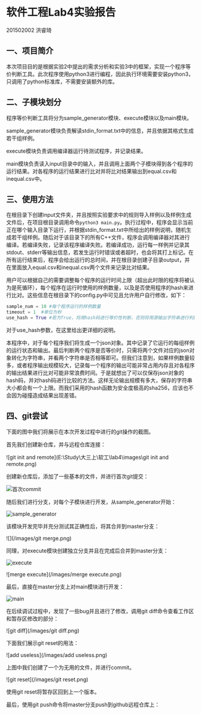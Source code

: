 # 软件工程Lab4实验报告

201502002 洪睿琦



## 一、项目简介

本次项目目的是根据实验2中提出的需求分析和实验3中的框架，实现一个程序等价判断工具。此次程序使用python3进行编程，因此执行环境需要安装python3，只调用了python标准库，不需要安装额外的库。



## 二、子模块划分

程序等价判断工具将分为sample_generator模块、execute模块以及main模块。

sample_generator模块负责解读stdin_format.txt中的信息，并且依据其格式生成若干组样例。

execute模块负责调用编译器运行待测试程序，并记录结果。

main模块负责读入input目录中的输入，并且调用上面两个子模块得到各个程序的运行结果。对各程序的运行结果进行比对并将比对结果输出到equal.csv和inequal.csv中。



## 三、使用方法

在根目录下创建input文件夹，并且按照实验要求中的规则导入样例以及样例生成文件后，在项目根目录调用命令`python3 main.py`。执行过程中，程序会显示当前正在哪个输入目录下运行，并根据stdin_format.txt中所给出的样例说明，随机生成若干组样例。随后对于该目录下的所有C++文件，程序会调用编译器对其进行编译。若编译失败，记录该程序编译失败。若编译成功，运行每一样例并记录其 stdout、stderr等输出信息，若发生运行时错误或者超时，也会将其打上标记。在所有运行结束后，程序会给出运行的总时间，并在根目录创建子目录output，并在里面放入equal.csv和inequal.csv两个文件来记录比对结果。



用户可以根据自己的需要调整每个程序的运行时间上限（超出此时限的程序将被认为是死循环），每个程序在运行时使用的样例数量，以及是否使用程序的hash来进行比对。这些信息在根目录下的config.py中可见且允许用户自行修改，如下：

```python
sample_num = 10 #每个程序运行的样例数量
timeout = 1  #单位为秒
use_hash = True #若为True，将用hash码进行等价性判断，否则将用源输出字符串进行判断。
```

对于use_hash参数，在这里给出更详细的说明。

本程序中，对于每个程序我们将生成一个json对象。其中记录了它运行的每组样例的运行状态和输出。最后判断两个程序是否等价时，只需将两个文件对应的json对象转化为字符串，并看两个字符串是否相等即可。但我们注意到，如果样例数量较多，或者程序输出规模较大，记录每一个程序的输出可能非常占用内存且对各程序的输出结果进行比对可能非常浪费时间。于是就想出了可以仅保存json对象的hash码，并对hash码进行比较的方法。这样无论输出规模有多大，保存的字符串大小都会有一个上限。而我们采用的hash函数为安全度极高的sha256，应该也不会因为碰撞造成结果出现差错。

## 四、git尝试

下面的图中我们将展示在本次开发过程中进行的git操作的截图。

首先我们创建新仓库，并与远程仓库连接：

![git init and remote](E:\Study\大三上\软工\lab4\images\git init and remote.png)



创建新仓库后，添加了一些基本的文件，并进行首次git提交：

![首次commit](/images/首次commit.png)

随后我们进行分支，对每个子模块进行开发，从sample_generator开始：

![sample_generator](/images/sample_generator.png)

该模块开发完毕并充分测试其正确性后，将其合并到master分支：

![](/images/git merge.png)

同理，对execute模块创建独立分支并且在完成后合并到master分支：

![execute](/images/execute.png)

![merge execute](/images/merge execute.png)

最后，直接在master分支上对main模块进行开发：

![main](/images/main.png)

在后续调试过程中，发现了一些bug并且进行了修改，调用git diff命令查看工作区和暂存区修改的部分：

![git diff](/images/git diff.png)

下面我们展示git reset的用法：

![add useless](/images/add useless.png)

上图中我们创建了一个为无用的文件，并进行commit。

![git reset](/images/git reset.png)

使用git reset将暂存区回到上一个版本。



最后，使用git push命令将master分支push到github远程仓库上：
